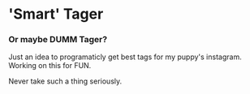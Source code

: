 # 'Smart' Tager

### Or maybe DUMM Tager?

Just an idea to programaticly get best tags for my puppy's instagram. Working on this for FUN. 

Never take such a thing seriously.



